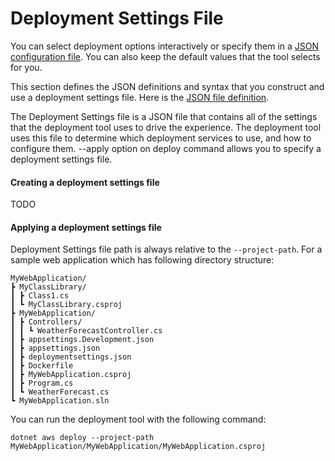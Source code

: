 # Deployment Settings File

You can select deployment options interactively or specify them in a [JSON configuration file](docs/features/config-file.md). You can also keep the default values that the tool selects for you.

This section defines the JSON definitions and syntax that you construct and use a deployment settings file. Here is the [JSON file definition](https://github.com/aws/aws-dotnet-deploy/tree/main/src/AWS.Deploy.Recipes/RecipeDefinitions).

The Deployment Settings file is a JSON file that contains all of the settings that the deployment tool uses to drive the experience. The deployment tool uses this file to determine which deployment services to use, and how to configure them. --apply option on deploy command allows you to specify a deployment settings file.

#### Creating a deployment settings file
TODO

#### Applying a deployment settings file

Deployment Settings file path is always relative to the `--project-path`. For a sample web application which has following directory structure:

    MyWebApplication/
    ┣ MyClassLibrary/
    ┃ ┣ Class1.cs
    ┃ ┗ MyClassLibrary.csproj
    ┣ MyWebApplication/
    ┃ ┣ Controllers/
    ┃ ┃ ┗ WeatherForecastController.cs
    ┃ ┣ appsettings.Development.json
    ┃ ┣ appsettings.json
    ┃ ┣ deploymentsettings.json
    ┃ ┣ Dockerfile
    ┃ ┣ MyWebApplication.csproj
    ┃ ┣ Program.cs
    ┃ ┗ WeatherForecast.cs
    ┗ MyWebApplication.sln

You can run the deployment tool with the following command:

    dotnet aws deploy --project-path MyWebApplication/MyWebApplication/MyWebApplication.csproj

